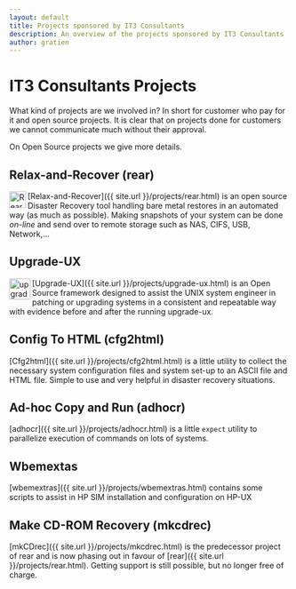 ```yaml
---
layout: default
title: Projects sponsored by IT3 Consultants
description: An overview of the projects sponsored by IT3 Consultants
author: gratien
---
```


# IT3 Consultants Projects

What kind of projects are we involved in? In short for customer who pay for it and open source projects. It is clear that on projects done for customers we cannot communicate much without their approval.

On Open Source projects we give more details.

## Relax-and-Recover (rear)

<img src="{{ site.url }}/images/logo/rear_logo_100.png" width="30" height="30" align="left" alt="Rear logo">

[Relax-and-Recover]({{ site.url }}/projects/rear.html) is an open source Disaster Recovery tool handling bare metal restores in an automated way (as much as possible). Making snapshots of your system can be done *on-line* and send over to remote storage such as NAS, CIFS, USB, Network,...


## Upgrade-UX

<img src="{{ site.url }}/images/upgrade-ux.png" width="38" height="38" border="0" align="left" alt="upgrade-ux logo">

[Upgrade-UX]({{ site.url }}/projects/upgrade-ux.html) is an Open Source framework designed to assist the UNIX system engineer in patching or upgrading systems in a consistent and repeatable way with evidence before and after the running upgrade-ux.


## Config To HTML (cfg2html)

[Cfg2html]({{ site.url }}/projects/cfg2html.html) is a little utility to collect the necessary system configuration files and system set-up to an ASCII file and HTML file. Simple to use and very helpful in disaster recovery situations.


## Ad-hoc Copy and Run (adhocr)

[adhocr]({{ site.url }}/projects/adhocr.html) is a little `expect` utility to parallelize execution of commands on lots of systems.

## Wbemextas

[wbemextras]({{ site.url }}/projects/wbemextras.html) contains some scripts to assist in HP SIM installation and configuration on HP-UX

## Make CD-ROM Recovery (mkcdrec)

[mkCDrec]({{ site.url }}/projects/mkcdrec.html) is the predecessor project of rear and is now phasing out in favour of [rear]({{ site.url }}/projects/rear.html). Getting support is still possible, but no longer free of charge.

